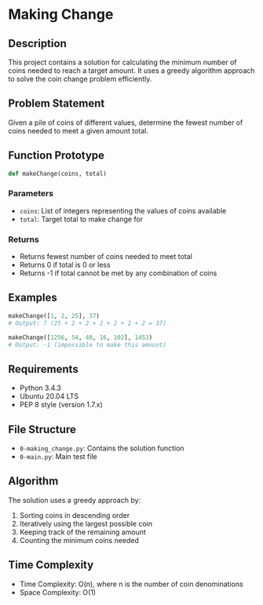 # Making Change

## Description
This project contains a solution for calculating the minimum number of coins needed to reach a target amount. It uses a greedy algorithm approach to solve the coin change problem efficiently.

## Problem Statement
Given a pile of coins of different values, determine the fewest number of coins needed to meet a given amount total.

## Function Prototype
```python
def makeChange(coins, total)
```

### Parameters
- `coins`: List of integers representing the values of coins available
- `total`: Target total to make change for

### Returns
- Returns fewest number of coins needed to meet total
- Returns 0 if total is 0 or less
- Returns -1 if total cannot be met by any combination of coins

## Examples
```python
makeChange([1, 2, 25], 37)
# Output: 7 (25 + 2 + 2 + 2 + 2 + 2 + 2 = 37)

makeChange([1256, 54, 48, 16, 102], 1453)
# Output: -1 (impossible to make this amount)
```

## Requirements
- Python 3.4.3
- Ubuntu 20.04 LTS
- PEP 8 style (version 1.7.x)

## File Structure
- `0-making_change.py`: Contains the solution function
- `0-main.py`: Main test file

## Algorithm
The solution uses a greedy approach by:
1. Sorting coins in descending order
2. Iteratively using the largest possible coin
3. Keeping track of the remaining amount
4. Counting the minimum coins needed

## Time Complexity
- Time Complexity: O(n), where n is the number of coin denominations
- Space Complexity: O(1)
